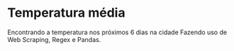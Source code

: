 # Temperatura média
Encontrando a temperatura nos próximos 6 dias na cidade 
Fazendo uso de Web Scraping, Regex e Pandas.

